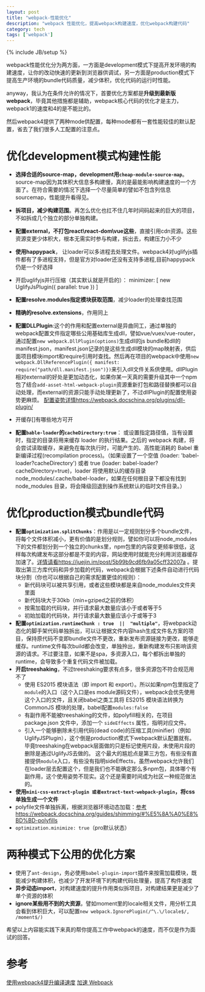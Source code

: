 ```yaml
---
layout: post
title: "webpack-性能优化"
description: "webpack 性能优化，提高webpack构建速度，优化webpack构建代码"
category: tech 
tags: ['webpack']
---
```

{% include JB/setup %}

webpack性能优化分为两方面，一方面是development模式下提高开发环境的构建速度，让你的改动快速的更新到浏览器供调试，另一方面是production模式下提高生产环境的bundle代码质量，减少体积，优化代码的运行时性能。

anyway，我认为在条件允许的情况下，首要优化方案都是**升级到最新版webpack**，毕竟其他措施都是辅助，webpack核心代码的优化才是主力，webpack1的速度和4的是不能比的。

然后webpack4提供了两种mode供配置，每种mode都有一套性能较佳的默认配置，省去了我们很多人工配置的注意点。

# 优化development模式构建性能

* **选择合适的source-map，development用`cheap-module-source-map`**。source-map因为其体积大信息多构建慢，真的是最能影响构建速度的一个方面了。在符合需要的情况下选择一个尽量简单的譬如不包含列信息sourcemap，性能提升看得见。
* **拆项目，减少构建范围**。再怎么优化也扛不住几年时间码起来的巨大的项目，不如拆成几个独立的部分单独构建。
* **配置external，不打包react\react-dom\vue这些**，直接引用cdn资源。这些资源变更少体积大，根本无需实时参与构建，拆出去，构建压力小不少
* **使用happypack**， 让loader可以多进程去处理文件。webpack4对uglifyjs插件都有了多进程支持，但是官方对loader还没有支持多进程,目前happypack仍是一个好选择
* 开启uglifyjs并行压缩（其实默认就是开启的）：
    minimizer: [
          new UglifyJsPlugin({ parallel: true })
    ]

* **配置resolve.modules指定模块获取范围**，减少loader的处理查找范围
* **精确的resolve.extensions**，作用同上
* **配置DLLPlugin**:这个的作用和配置external是异曲同工，通过单独的webpack配置文件指定哪些公用基础库生成dll，譬如vue/vuex/vue-router，通过配置`new webpack.DllPlugin(options)`生成dll的js bundle和dll的manifest.json，manifest.json记录的是这些生成dll模块的map映射表，供后面项目模块import和require引用时查找。然后再在项目的webpack中使用`new webpack.DllReferencePlugin({ manifest: require("path/dll.manifest.json")})`来引入dll文件关系供使用。dllPlugin相对external的好处是更加动态化，如果你某一天真的需要升级其中一个npm包了结合`add-asset-html-webpack-plugin`资源重新打包和路径替换都可以自动处理，而external的资源只能手动处理更新了，不过dllPlugin的配置使用姿势更麻烦。 [配置姿势详情https://webpack.docschina.org/plugins/dll-plugin/](https://webpack.docschina.org/plugins/dll-plugin/)
* 开缓存[]有哪些地方可开
* **配置`bable-loader`的`cacheDirectory:true`**： 或设置指定路径值，当有设置时，指定的目录将用来缓存 loader 的执行结果。之后的 webpack 构建，将会尝试读取缓存，来避免在每次执行时，可能产生的、高性能消耗的 Babel 重新编译过程(recompilation process)。（如果设置了一个空值 (loader: 'babel-loader?cacheDirectory') 或者 true (loader: babel-loader?cacheDirectory=true)，loader 将使用默认的缓存目录 node_modules/.cache/babel-loader，如果在任何根目录下都没有找到 node_modules 目录，将会降级回退到操作系统默认的临时文件目录。）

# 优化production模式bundle代码

* **配置`optimization.splitChunks`**：作用是以一定规则划分多个bundle文件，将每个文件体积减小，更有价值的是划分规则，譬如你可以将node_modules下的文件都划分到一个独立的chunks里，npm包里的内容变更频率很低，这样每次构建发布这部分都是不变的内容，网站使用时就能充分利用浏览器缓存加速了。[详情请看https://juejin.im/post/5b99b9cd6fb9a05cff32007a](https://juejin.im/post/5b99b9cd6fb9a05cff32007a) 。提取出第三方库代码和异步加载的代码，webpack会根据下述条件自动进行代码块分割（你也可以根据自己的需求配置更佳的规则）：
    * 新代码块可以被共享引用，或者这些模块都是来自node_modules文件夹里面
    * 新代码块大于30kb（min+gziped之前的体积）
    * 按需加载的代码块，并行请求最大数量应该小于或者等于5
    * 初始加载的代码块，并行请求最大数量应该小于或等于3
* **配置`optimization.runtimeChunk : true  ||  "multiple"`**，将webpack动态化的脚手架代码单独拆出，可以让根据文件内容hash生成文件名方案的项目，保持原代码不变即bundle文件不更改，重新发布资源链接为更改，能够走缓存。runtime文件每次build都会改变，单独拎出，重新构建发布只影响该资源的请求。不过要注意，如果不是spa，多资源入口，每个都拆出单独的runtime，会导致多个重复代码文件被加载。
* **开启treeshaking**，不过treeshaking要求有点多，很多资源包不符合规范用不了
    * 使用 ES2015 模块语法（即 import 和 export）。所以如果npm包里指定了`module`的入口（这个入口是es module源码文件），webpack会优先使用这个入口的文件，且关闭babel之类工具将 ES2015 模块语法转换为 CommonJS 模块的处理，babel配置`modules:false`
    * 有副作用不能被treeshaking的文件，如polyfill相关的，在项目 package.json 文件中，添加一个 `sideEffects` 属性，指明对应文件。
    * 引入一个能够删除未引用代码(dead code)的压缩工具(minifier)（例如 UglifyJSPlugin），这个倒是production模式下webpack默认配置就有。毕竟treeshaking在webpack层面做的只是标记使用片段，未使用片段的删除是通过UglifyJS去做的。
    这个最大的尴尬点是第三方包，有些没有直接提供`module`入口，有些没有指明sideEffects，虽然webpack允许我们在loader层去配置这个，但是我们也不能确定那么多npm包，具体哪个有副作用，这个使用姿势不现实。这个还是需要时间成为社区一种规范做法的。
* **使用`mini-css-extract-plugin 或者extract-text-webpack-plugin`，将css单独生成一个文件**
* polyfile文件单独拆离，根据浏览器环境动态加载：[参考https://webpack.docschina.org/guides/shimming/#%E5%8A%A0%E8%BD%BD-polyfills](https://webpack.docschina.org/guides/shimming/#%E5%8A%A0%E8%BD%BD-polyfills)
* `optimization.minimize: true`（pro默认状态）

# 两种模式下公用的优化方案

- 使用了`ant-design`，务必使用`babel-plugin-import`插件来按需加载模块，既能减少构建体积，也减少了开发环境下的构建代码处理量，提高了构件速度
- **异步动态import**，对构建速度的提升作用类似拆项目，对构建结果更是减少了单个资源的体积
- **ignore某些用不到的大资源**，譬如moment里的locale相关文件，用分析工具会看到体积巨大，可以配置`new webpack.IgnorePlugin(/^\.\/locale$/, /moment$/)`


希望以上内容能实践下来真的帮你提高工作中webpack的速度，而不仅是作为面试的回答。

# 参考

[使用webpack4提升编译速度](https://juejin.im/entry/5c302140f265da611b587f99)
[加速 Webpack](https://www.ibm.com/developerworks/cn/web/wa-lo-expedite-webpack/index.html)